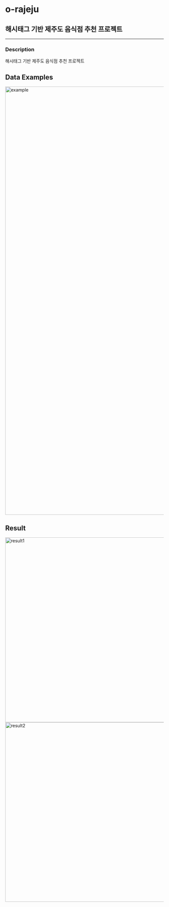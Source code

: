 # o-rajeju
## 해시태그 기반 제주도 음식점 추천 프로젝트

-----------------------
### Description
해시태그 기반 제주도 음식점 추천 프로젝트

## Data Examples
<img width="1362" alt="example" src="https://github.com/tlsdbfk/o-rajeju/assets/68388156/9a528e3d-6870-4366-be17-b4c6954bcfbe">

## Result
<img width="588" alt="result1" src="https://github.com/tlsdbfk/o-rajeju/assets/68388156/a62c8e36-d1ad-4438-b5e6-aa0fe16da30a">

<img width="571" alt="result2" src="https://github.com/tlsdbfk/o-rajeju/assets/68388156/de18df22-3ae5-4090-8314-15f0ae07427e">

